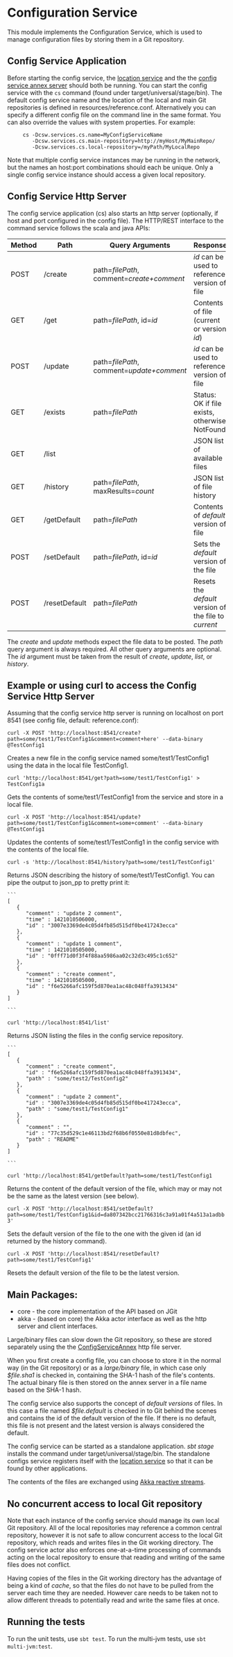 Configuration Service
=====================

This module implements the Configuration Service, which is used to manage configuration
files by storing them in a Git repository.

Config Service Application
--------------------------

Before starting the config service, the [location service](../loc/README.md)
and the the [config service annex server](../apps/configServiceAnnex/README.md)
should both be running.
You can start the config service with the `cs` command (found under target/universal/stage/bin).
The default config service name and the location of the local and main Git repositories is defined in resources/reference.conf.
Alternatively you can specify a different config file on the command line in the same format.
You can also override the values with system properties. For example:

```
     cs -Dcsw.services.cs.name=MyConfigServiceName
        -Dcsw.services.cs.main-repository=http://myHost/MyMainRepo/
        -Dcsw.services.cs.local-repository=/myPath/MyLocalRepo
```

Note that multiple config service instances may be running in the network, but the names an host:port combinations should
each be unique. Only a single config service instance should access a given local repository.

Config Service Http Server
--------------------------

The config service application (cs) also starts an http server
(optionally, if host and port configured in the config file).
The HTTP/REST interface to the command service follows the scala and java APIs:

| Method | Path    | Query Arguments                           | Response
---------|---------|-------------------------------------------|---------
| POST   | /create | path=_filePath_, comment=_create+comment_ | _id_ can be used to reference version of file
| GET    | /get    | path=_filePath_, id=_id_                  | Contents of file (current or version _id_)
| POST   | /update | path=_filePath_, comment=_update+comment_ | _id_ can be used to reference version of file
| GET    | /exists | path=_filePath_                           | Status: OK if file exists, otherwise NotFound
| GET    | /list   |                                           | JSON list of available files
| GET    | /history      | path=_filePath_, maxResults=_count_ | JSON list of file history
| GET    | /getDefault   | path=_filePath_                     | Contents of _default_ version of file
| POST   | /setDefault   | path=_filePath_, id=_id_            | Sets the _default_ version of the file
| POST   | /resetDefault | path=_filePath_                     | Resets the _default_ version of the file to _current_

The _create_ and _update_ methods expect the file data to be posted.
The _path_ query argument is always required. All other query arguments are optional.
The _id_ argument must be taken from the result of _create_, _update_, _list_, or _history_.

Example or using curl to access the Config Service Http Server
--------------------------------------------------------------

Assuming that the config service http server is running on localhost on port 8541 (see config file, default: reference.conf):

`curl -X POST 'http://localhost:8541/create?path=some/test1/TestConfig1&comment=comment+here' --data-binary @TestConfig1`

   Creates a new file in the config service named some/test1/TestConfig1 using the data in the local file TestConfig1.

`curl 'http://localhost:8541/get?path=some/test1/TestConfig1' > TestConfig1a`

   Gets the contents of some/test1/TestConfig1 from the service and store in a local file.

`curl -X POST 'http://localhost:8541/update?path=some/test1/TestConfig1&comment=some+comment' --data-binary @TestConfig1`

   Updates the contents of some/test1/TestConfig1 in the config service with the contents of the local file.

`curl -s 'http://localhost:8541/history?path=some/test1/TestConfig1'`

   Returns JSON describing the history of some/test1/TestConfig1. You can pipe the output to json_pp to pretty print it:

    ```
    [
       {
          "comment" : "update 2 comment",
          "time" : 1421010506000,
          "id" : "3007e3369de4c05d4fb85d515df0be417243ecca"
       },
       {
          "comment" : "update 1 comment",
          "time" : 1421010505000,
          "id" : "0fff71d0f3f4f88aa5986aa02c32d3c495c1c652"
       },
       {
          "comment" : "create comment",
          "time" : 1421010505000,
          "id" : "f6e5266afc159f5d870ea1ac48c048ffa3913434"
       }
    ]

    ```

`curl 'http://localhost:8541/list'`

   Returns JSON listing the files in the config service repository.

    ```
    [
       {
          "comment" : "create comment",
          "id" : "f6e5266afc159f5d870ea1ac48c048ffa3913434",
          "path" : "some/test2/TestConfig2"
       },
       {
          "comment" : "update 2 comment",
          "id" : "3007e3369de4c05d4fb85d515df0be417243ecca",
          "path" : "some/test1/TestConfig1"
       },
       {
          "comment" : "",
          "id" : "77c35d529c1e46113bd2f68b6f0550e81d8dbfec",
          "path" : "README"
       }
    ]

    ```

`curl 'http://localhost:8541/getDefault?path=some/test1/TestConfig1`

   Returns the content of the default version of the file, which may or may not be the same as the latest version (see below).

`curl -X POST 'http://localhost:8541/setDefault?path=some/test1/TestConfig1&id=da807342bcc21766316c3a91a01f4a513a1adbb3'`

   Sets the default version of the file to the one with the given id (an id returned by the history command).

`curl -X POST 'http://localhost:8541/resetDefault?path=some/test1/TestConfig1'`

   Resets the default version of the file to be the latest version.


Main Packages:
--------------

* core - the core implementation of the API based on JGit
* akka - (based on core) the Akka actor interface as well as the http server and client interfaces.

Large/binary files can slow down the Git repository, so these are stored separately using
the the [ConfigServiceAnnex](../apps/configServiceAnnex/README.md) http file server.

When you first create a config file, you can choose to store it in the normal way (in the Git repository)
or as a *large/binary* file, in which case only *$file.sha1* is checked in, containing the SHA-1 hash of the
file's contents. The actual binary file is then stored on the annex server in a file name based on the SHA-1 hash.

The config service also supports the concept of *default versions* of files. In this case a file named
*$file.default* is checked in to Git behind the scenes and contains the id of the default version of the file.
If there is no default, this file is not present and the latest version is always considered the default.

The config service can be started as a standalone application. *sbt stage* installs the command under
target/universal/stage/bin.
The standalone configs service registers itself with the [location service](../loc/README.md) so that it
can be found by other applications.

The contents of the files are exchanged using [Akka reactive streams](http://www.typesafe.com/activator/template/akka-stream-scala).

No concurrent access to local Git repository
--------------------------------------------

Note that each instance of the config service should manage its own local Git repository.
All of the local repositories may reference a common central repository, however it is not
safe to allow concurrent access to the local Git repository, which reads and writes files
in the Git working directory. The config service actor also enforces one-at-a-time processing
of commands acting on the local repository to ensure that reading and writing of the same files
does not conflict.

Having copies of the files in the Git working directory has the advantage of being a kind of *cache*,
so that the files do not have to be pulled from the server each time they are needed.
However care needs to be taken not to allow different threads to potentially read and write the
same files at once.

Running the tests
-----------------

To run the unit tests, use `sbt test`.
To run the multi-jvm tests, use `sbt multi-jvm:test`.


